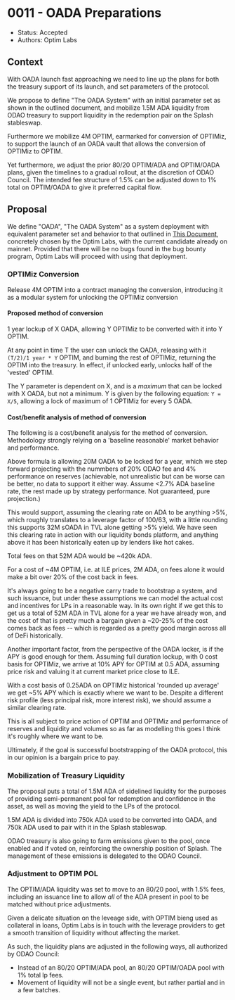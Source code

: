 # 0011 - OADA Preparations

- Status: Accepted
- Authors: Optim Labs

## Context

With OADA launch fast approaching we need to line up the plans for both the treasury support of its launch, and set parameters of the protocol. 

We propose to define "The OADA System" with an initial parameter set as shown in the outlined document, and mobilize 1.5M ADA liquidity from ODAO treasury to support liquidity in the redemption pair on the Splash stableswap. 

Furthermore we mobilize 4M OPTIM, earmarked for conversion of OPTIMiz, to support the launch of an OADA vault that allows the conversion of OPTIMiz to OPTIM. 

Yet furthermore, we adjust the prior 80/20 OPTIM/ADA and OPTIM/OADA plans, given the timelines to a gradual rollout, at the discretion of ODAO Council. The intended fee structure of 1.5% can be adjusted down to 1% total on OPTIM/OADA to give it preferred capital flow. 

## Proposal

We define "OADA", "The OADA System" as a system deployment with equivalent parameter set and behavior to that outlined in [This Document](https://github.com/OptimFinance/public-documents/commit/ccbd4c5ac3803873202a8f605d641044f7a001c0), concretely chosen by the Optim Labs, with the current candidate already on mainnet. Provided that there will be no bugs found in the bug bounty program, Optim Labs will proceed with using that deployment. 

### OPTIMiz Conversion

Release 4M OPTIM into a contract managing the conversion, introducing it as a modular system for unlocking the OPTIMiz conversion

#### Proposed method of conversion

1 year lockup of X OADA, allowing Y OPTIMiz to be converted with it into Y OPTIM.

At any point in time T the user can unlock the OADA, releasing with it `(T/2)/1 year * Y` OPTIM, and burning the rest of OPTIMiz, returning the OPTIM into the treasury. In effect, if unlocked early, unlocks half of the 'vested' OPTIM. 

The Y parameter is dependent on X, and is a *maximum* that can be locked with X OADA, but not a minimum. 
Y is given by the following equation: `Y = X/5`, allowing a lock of maximum of 1 OPTIMiz for every 5 OADA.

#### Cost/benefit analysis of method of conversion

The following is a cost/benefit analysis for the method of conversion. Methodology strongly relying on a 'baseline reasonable' market behavior and performance. 

Above formula is allowing 20M OADA to be locked for a year, which we step forward projecting with the nummbers of 20% ODAO fee and 4% performance on reserves (achievable, not unrealistic but can be worse can be better, no data to support it either way. Assume <2.7% ADA baseline rate, the rest made up by strategy performance. Not guaranteed, pure projection.) 

This would support, assuming the clearing rate on ADA to be anything >5%, which roughly translates to a leverage factor of 100/63, with a little rounding this supports 32M sOADA in TVL alone getting >5% yield. We have seen this clearing rate in action with our liquidity bonds platform, and anything above it has been historically eaten up by lenders like hot cakes.

Total fees on that 52M ADA would be ~420k ADA. 

For a cost of ~4M OPTIM, i.e. at ILE prices, 2M ADA, on fees alone it would make a bit over 20% of the cost back in fees.

It's always going to be a negative carry trade to bootstrap a system, and such issuance, but under these assumptions we can model the actual cost and incentives for LPs in a reasonable way. 
In its own right if we get this to get us a total of 52M ADA in TVL alone for a year we have already won, and the cost of that is pretty much a bargain given a ~20-25% of the cost comes back as fees -- which is regarded as a pretty good margin across all of DeFi historically. 

Another important factor, from the perspective of the OADA locker, is if the APY is good enough for them. Assuming full duration lockup, with 0 cost basis for OPTIMiz, we arrive at 10% APY for OPTIM at 0.5 ADA, assuming price risk and valuing it at current market price close to ILE. 

With a cost basis of 0.25ADA on OPTIMiz historical 'rounded up average' we get ~5% APY which is exactly where we want to be. Despite a different risk profile (less principal risk, more interest risk), we should assume a similar clearing rate. 

This is all subject to price action of OPTIM and OPTIMiz and performance of reserves and liquidity and volumes so as far as modelling this goes I think it's roughly where we want to be.

Ultimately, if the goal is successful bootstrapping of the OADA protocol, this in our opinion is a bargain price to pay. 

### Mobilization of Treasury Liquidity

The proposal puts a total of 1.5M ADA of sidelined liquidity for the purposes of providing semi-permanent pool for redemption and confidence in the asset, as well as moving the yield to the LPs of the protocol. 

1.5M ADA is divided into 750k ADA used to be converted into OADA, and 750k ADA used to pair with it in the Splash stableswap.

ODAO treasury is also going to farm emissions given to the pool, once enabled and if voted on, reinforcing the ownership position of Splash. The management of these emissions is delegated to the ODAO Council.

### Adjustment to OPTIM POL

The OPTIM/ADA liquidity was set to move to an 80/20 pool, with 1.5% fees, including an issuance line to allow *all* of the ADA present in pool to be matched without price adjustments. 

Given a delicate situation on the leveage side, with OPTIM bieng used as collateral in loans, Optim Labs is in touch with the leverage providers to get a smooth transition of liquidity without affecting the market.

As such, the liquidity plans are adjusted in the following ways, all authorized by ODAO Council:
- Instead of an 80/20 OPTIM/ADA pool, an 80/20 OPTIM/OADA pool with 1% total lp fees.
- Movement of liquidity will not be a single event, but rather partial and in a few batches. 
